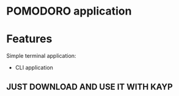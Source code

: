 # POMODORO application

# Features

Simple terminal application:

-   CLI application

## JUST DOWNLOAD AND USE IT WITH KAYP
